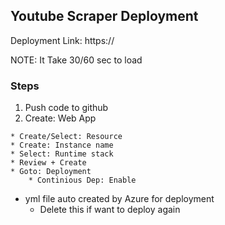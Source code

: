 ## Youtube Scraper Deployment

Deployment Link: https://

NOTE: It Take 30/60 sec to load

### Steps
1. Push code to github
2. Create: Web App
```
* Create/Select: Resource
* Create: Instance name
* Select: Runtime stack
* Review + Create
* Goto: Deployment
    * Continious Dep: Enable
```
* yml file auto created by Azure for deployment
    * Delete this if want to deploy again
